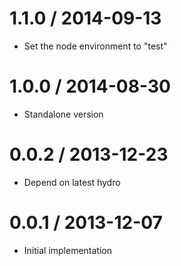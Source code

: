 
1.1.0 / 2014-09-13
==================

  * Set the node environment to "test"

1.0.0 / 2014-08-30
==================

  * Standalone version

0.0.2 / 2013-12-23
==================

  * Depend on latest hydro

0.0.1 / 2013-12-07
==================

  * Initial implementation
